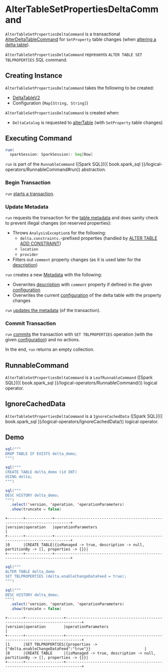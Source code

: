 # AlterTableSetPropertiesDeltaCommand

`AlterTableSetPropertiesDeltaCommand` is a transactional [AlterDeltaTableCommand](AlterDeltaTableCommand.md) for `SetProperty` table changes (when [altering a delta table](../../DeltaCatalog.md#alterTable)).

`AlterTableSetPropertiesDeltaCommand` represents `ALTER TABLE SET TBLPROPERTIES` SQL command.

## Creating Instance

`AlterTableSetPropertiesDeltaCommand` takes the following to be created:

* <span id="table"> [DeltaTableV2](../../DeltaTableV2.md)
* <span id="configuration"> Configuration (`Map[String, String]`)

`AlterTableSetPropertiesDeltaCommand` is created when:

* `DeltaCatalog` is requested to [alterTable](../../DeltaCatalog.md#alterTable) (with `SetProperty` table changes)

## <span id="run"> Executing Command

```scala
run(
  sparkSession: SparkSession): Seq[Row]
```

`run` is part of the `RunnableCommand` ([Spark SQL]({{ book.spark_sql }}/logical-operators/RunnableCommand#run)) abstraction.

### <span id="run-startTransaction"> Begin Transaction

`run` [starts a transaction](AlterDeltaTableCommand.md#startTransaction).

### <span id="run-updateMetadata"> Update Metadata

`run` requests the transaction for the [table metadata](../../OptimisticTransactionImpl.md#metadata) and does sanity check to prevent illegal changes (on reserved properties):

* Throws `AnalysisException`s for the following:
    * `delta.constraints.`-prefixed properties (handled by [ALTER TABLE ADD CONSTRAINT](AlterTableAddConstraintDeltaCommand.md))
    * `location`
    * `provider`
* Filters out `comment` property changes (as it is used later for the [description](../../Metadata.md#description))

`run` creates a new [Metadata](../../Metadata.md) with the following:

* Overwrites [description](../../Metadata.md#description) with `comment` property if defined in the given [configuration](#configuration)
* Overwrites the current [configuration](../../Metadata.md#configuration) of the delta table with the property changes

`run` [updates the metadata](../../OptimisticTransactionImpl.md#updateMetadata) (of the transaction).

### <span id="run-commit"> Commit Transaction

`run` [commits](../../OptimisticTransactionImpl.md#commit) the transaction with `SET TBLPROPERTIES` operation (with the given [configuration](#configuration)) and no actions.

In the end, `run` returns an empty collection.

## <span id="RunnableCommand"> RunnableCommand

`AlterTableSetPropertiesDeltaCommand` is a `LeafRunnableCommand` ([Spark SQL]({{ book.spark_sql }}/logical-operators/RunnableCommand/)) logical operator.

## <span id="IgnoreCachedData"> IgnoreCachedData

`AlterTableSetPropertiesDeltaCommand` is a `IgnoreCachedData` ([Spark SQL]({{ book.spark_sql }}/logical-operators/IgnoreCachedData/)) logical operator.

## Demo

```scala
sql("""
DROP TABLE IF EXISTS delta_demo;
""")
```

```scala
sql("""
CREATE TABLE delta_demo (id INT)
USING delta;
""")
```

```scala
sql("""
DESC HISTORY delta_demo;
""")
  .select('version, 'operation, 'operationParameters)
  .show(truncate = false)
```

```text
+-------+------------+-----------------------------------------------------------------------------+
|version|operation   |operationParameters                                                          |
+-------+------------+-----------------------------------------------------------------------------+
|0      |CREATE TABLE|{isManaged -> true, description -> null, partitionBy -> [], properties -> {}}|
+-------+------------+-----------------------------------------------------------------------------+
```

```scala
sql("""
ALTER TABLE delta_demo
SET TBLPROPERTIES (delta.enableChangeDataFeed = true);
""")
```

```scala
sql("""
DESC HISTORY delta_demo;
""")
  .select('version, 'operation, 'operationParameters)
  .show(truncate = false)
```

```text
+-------+-----------------+-----------------------------------------------------------------------------+
|version|operation        |operationParameters                                                          |
+-------+-----------------+-----------------------------------------------------------------------------+
|1      |SET TBLPROPERTIES|{properties -> {"delta.enableChangeDataFeed":"true"}}                        |
|0      |CREATE TABLE     |{isManaged -> true, description -> null, partitionBy -> [], properties -> {}}|
+-------+-----------------+-----------------------------------------------------------------------------+
```
